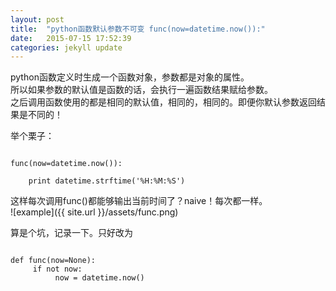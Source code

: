 ```yaml
---
layout: post
title:  "python函数默认参数不可变 func(now=datetime.now()):"
date:   2015-07-15 17:52:39
categories: jekyll update
---
```


python函数定义时生成一个函数对象，参数都是对象的属性。  
所以如果参数的默认值是函数的话，会执行一遍函数结果赋给参数。  
之后调用函数使用的都是相同的默认值，相同的，相同的。即便你默认参数返回结果是不同的！  
  
举个栗子：  
<pre><code>
func(now=datetime.now()):  

    print datetime.strftime('%H:%M:%S')  
</code></pre>
  
这样每次调用func()都能够输出当前时间了？naive！每次都一样。  
![example]({{ site.url }}/assets/func.png)
  
算是个坑，记录一下。只好改为  
<pre><code>
def func(now=None):  
     if not now:   
          now = datetime.now()  
</code></pre>


